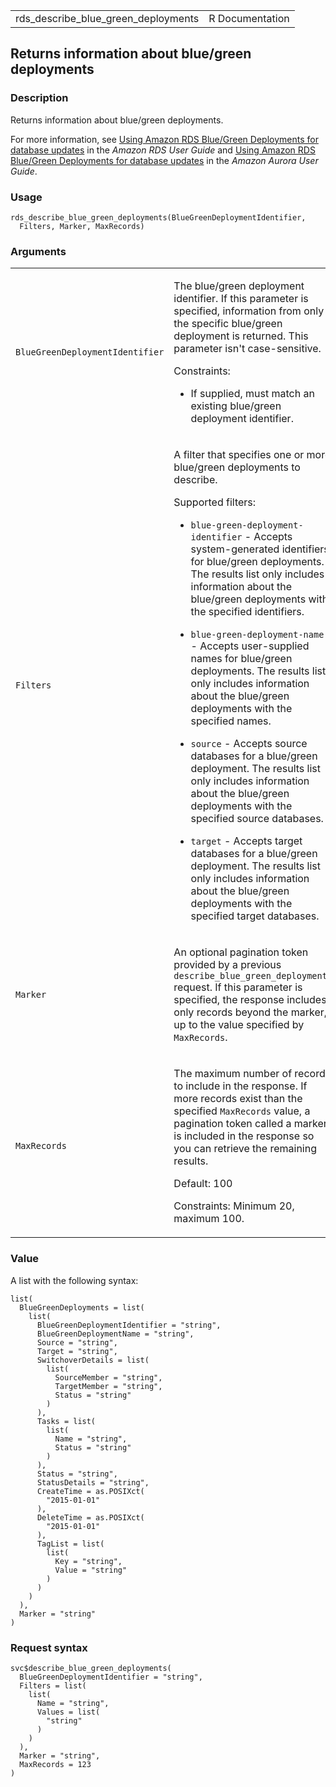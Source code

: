 <table style="width: 100%;">
<tbody>
<tr class="odd">
<td>rds_describe_blue_green_deployments</td>
<td style="text-align: right;">R Documentation</td>
</tr>
</tbody>
</table>

## Returns information about blue/green deployments

### Description

Returns information about blue/green deployments.

For more information, see [Using Amazon RDS Blue/Green Deployments for
database
updates](https://docs.aws.amazon.com/AmazonRDS/latest/UserGuide/blue-green-deployments.html)
in the *Amazon RDS User Guide* and [Using Amazon RDS Blue/Green
Deployments for database
updates](https://docs.aws.amazon.com/AmazonRDS/latest/AuroraUserGuide/blue-green-deployments.html)
in the *Amazon Aurora User Guide*.

### Usage

    rds_describe_blue_green_deployments(BlueGreenDeploymentIdentifier,
      Filters, Marker, MaxRecords)

### Arguments

<table>
<colgroup>
<col style="width: 35%" />
<col style="width: 65%" />
</colgroup>
<tbody>
<tr class="odd">
<td><code
id="rds_describe_blue_green_deployments_:_BlueGreenDeploymentIdentifier">BlueGreenDeploymentIdentifier</code></td>
<td><p>The blue/green deployment identifier. If this parameter is
specified, information from only the specific blue/green deployment is
returned. This parameter isn't case-sensitive.</p>
<p>Constraints:</p>
<ul>
<li><p>If supplied, must match an existing blue/green deployment
identifier.</p></li>
</ul></td>
</tr>
<tr class="even">
<td><code
id="rds_describe_blue_green_deployments_:_Filters">Filters</code></td>
<td><p>A filter that specifies one or more blue/green deployments to
describe.</p>
<p>Supported filters:</p>
<ul>
<li><p><code>blue-green-deployment-identifier</code> - Accepts
system-generated identifiers for blue/green deployments. The results
list only includes information about the blue/green deployments with the
specified identifiers.</p></li>
<li><p><code>blue-green-deployment-name</code> - Accepts user-supplied
names for blue/green deployments. The results list only includes
information about the blue/green deployments with the specified
names.</p></li>
<li><p><code>source</code> - Accepts source databases for a blue/green
deployment. The results list only includes information about the
blue/green deployments with the specified source databases.</p></li>
<li><p><code>target</code> - Accepts target databases for a blue/green
deployment. The results list only includes information about the
blue/green deployments with the specified target databases.</p></li>
</ul></td>
</tr>
<tr class="odd">
<td><code
id="rds_describe_blue_green_deployments_:_Marker">Marker</code></td>
<td><p>An optional pagination token provided by a previous
<code>describe_blue_green_deployments</code> request. If this parameter
is specified, the response includes only records beyond the marker, up
to the value specified by <code>MaxRecords</code>.</p></td>
</tr>
<tr class="even">
<td><code
id="rds_describe_blue_green_deployments_:_MaxRecords">MaxRecords</code></td>
<td><p>The maximum number of records to include in the response. If more
records exist than the specified <code>MaxRecords</code> value, a
pagination token called a marker is included in the response so you can
retrieve the remaining results.</p>
<p>Default: 100</p>
<p>Constraints: Minimum 20, maximum 100.</p></td>
</tr>
</tbody>
</table>

### Value

A list with the following syntax:

    list(
      BlueGreenDeployments = list(
        list(
          BlueGreenDeploymentIdentifier = "string",
          BlueGreenDeploymentName = "string",
          Source = "string",
          Target = "string",
          SwitchoverDetails = list(
            list(
              SourceMember = "string",
              TargetMember = "string",
              Status = "string"
            )
          ),
          Tasks = list(
            list(
              Name = "string",
              Status = "string"
            )
          ),
          Status = "string",
          StatusDetails = "string",
          CreateTime = as.POSIXct(
            "2015-01-01"
          ),
          DeleteTime = as.POSIXct(
            "2015-01-01"
          ),
          TagList = list(
            list(
              Key = "string",
              Value = "string"
            )
          )
        )
      ),
      Marker = "string"
    )

### Request syntax

    svc$describe_blue_green_deployments(
      BlueGreenDeploymentIdentifier = "string",
      Filters = list(
        list(
          Name = "string",
          Values = list(
            "string"
          )
        )
      ),
      Marker = "string",
      MaxRecords = 123
    )
